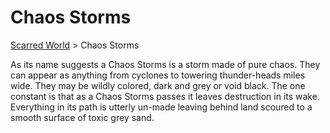# Chaos Storms 
[Scarred World](./scarred-world.md) > Chaos Storms

As its name suggests a Chaos Storms is a storm made of pure chaos. They can appear as anything from cyclones to towering thunder-heads miles wide. They may be wildly colored, dark and grey or void black. The one constant is that as a Chaos Storms passes it leaves destruction in its wake. Everything in its path is utterly un-made leaving behind land scoured to a smooth surface of toxic grey sand.
